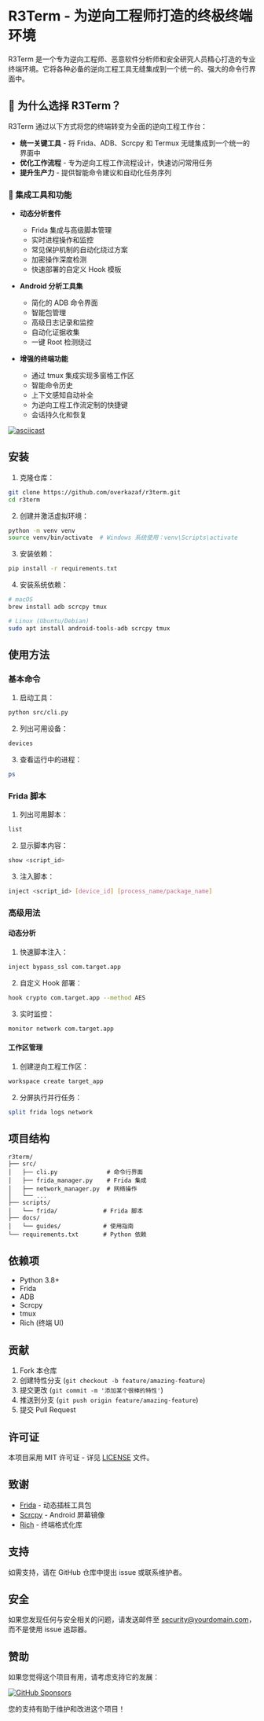 # R3Term - 为逆向工程师打造的终极终端环境

R3Term 是一个专为逆向工程师、恶意软件分析师和安全研究人员精心打造的专业终端环境。它将各种必备的逆向工程工具无缝集成到一个统一的、强大的命令行界面中。

## 🎯 为什么选择 R3Term？

R3Term 通过以下方式将您的终端转变为全面的逆向工程工作台：
- **统一关键工具** - 将 Frida、ADB、Scrcpy 和 Termux 无缝集成到一个统一的界面中
- **优化工作流程** - 专为逆向工程工作流程设计，快速访问常用任务
- **提升生产力** - 提供智能命令建议和自动化任务序列

### 🔧 集成工具和功能

- **动态分析套件**
  - Frida 集成与高级脚本管理
  - 实时进程操作和监控
  - 常见保护机制的自动化绕过方案
  - 加密操作深度检测
  - 快速部署的自定义 Hook 模板

- **Android 分析工具集**
  - 简化的 ADB 命令界面
  - 智能包管理
  - 高级日志记录和监控
  - 自动化证据收集
  - 一键 Root 检测绕过

- **增强的终端功能**
  - 通过 tmux 集成实现多窗格工作区
  - 智能命令历史
  - 上下文感知自动补全
  - 为逆向工程工作流定制的快捷键
  - 会话持久化和恢复



[![asciicast](https://asciinema.org/a/EGg4uh4OHNikw3owBepj8JuEf.svg)](https://asciinema.org/a/EGg4uh4OHNikw3owBepj8JuEf)


## 安装

1. 克隆仓库：
```bash
git clone https://github.com/overkazaf/r3term.git
cd r3term
```

2. 创建并激活虚拟环境：
```bash
python -m venv venv
source venv/bin/activate  # Windows 系统使用：venv\Scripts\activate
```

3. 安装依赖：
```bash
pip install -r requirements.txt
```

4. 安装系统依赖：
```bash
# macOS
brew install adb scrcpy tmux

# Linux (Ubuntu/Debian)
sudo apt install android-tools-adb scrcpy tmux
```

## 使用方法

### 基本命令

1. 启动工具：
```bash
python src/cli.py
```

2. 列出可用设备：
```bash
devices
```

3. 查看运行中的进程：
```bash
ps
```

### Frida 脚本

1. 列出可用脚本：
```bash
list
```

2. 显示脚本内容：
```bash
show <script_id>
```

3. 注入脚本：
```bash
inject <script_id> [device_id] [process_name/package_name]
```

### 高级用法

#### 动态分析

1. 快速脚本注入：
```bash
inject bypass_ssl com.target.app
```

2. 自定义 Hook 部署：
```bash
hook crypto com.target.app --method AES
```

3. 实时监控：
```bash
monitor network com.target.app
```

#### 工作区管理

1. 创建逆向工程工作区：
```bash
workspace create target_app
```

2. 分屏执行并行任务：
```bash
split frida logs network
```

## 项目结构

```
r3term/
├── src/
│   ├── cli.py              # 命令行界面
│   ├── frida_manager.py    # Frida 集成
│   ├── network_manager.py  # 网络操作
│   └── ...
├── scripts/
│   └── frida/             # Frida 脚本
├── docs/
│   └── guides/            # 使用指南
└── requirements.txt       # Python 依赖
```

## 依赖项

- Python 3.8+
- Frida
- ADB
- Scrcpy
- tmux
- Rich (终端 UI)

## 贡献

1. Fork 本仓库
2. 创建特性分支 (`git checkout -b feature/amazing-feature`)
3. 提交更改 (`git commit -m '添加某个很棒的特性'`)
4. 推送到分支 (`git push origin feature/amazing-feature`)
5. 提交 Pull Request

## 许可证

本项目采用 MIT 许可证 - 详见 [LICENSE](LICENSE) 文件。

## 致谢

- [Frida](https://frida.re/) - 动态插桩工具包
- [Scrcpy](https://github.com/Genymobile/scrcpy) - Android 屏幕镜像
- [Rich](https://github.com/Textualize/rich) - 终端格式化库

## 支持

如需支持，请在 GitHub 仓库中提出 issue 或联系维护者。

## 安全

如果您发现任何与安全相关的问题，请发送邮件至 security@yourdomain.com，而不是使用 issue 追踪器。

## 赞助

如果您觉得这个项目有用，请考虑支持它的发展：

[![GitHub Sponsors](https://img.shields.io/badge/Sponsor%20on%20GitHub-%E2%9D%A4-lightgrey?logo=github)](https://github.com/sponsors/overkazaf)

您的支持有助于维护和改进这个项目！ 